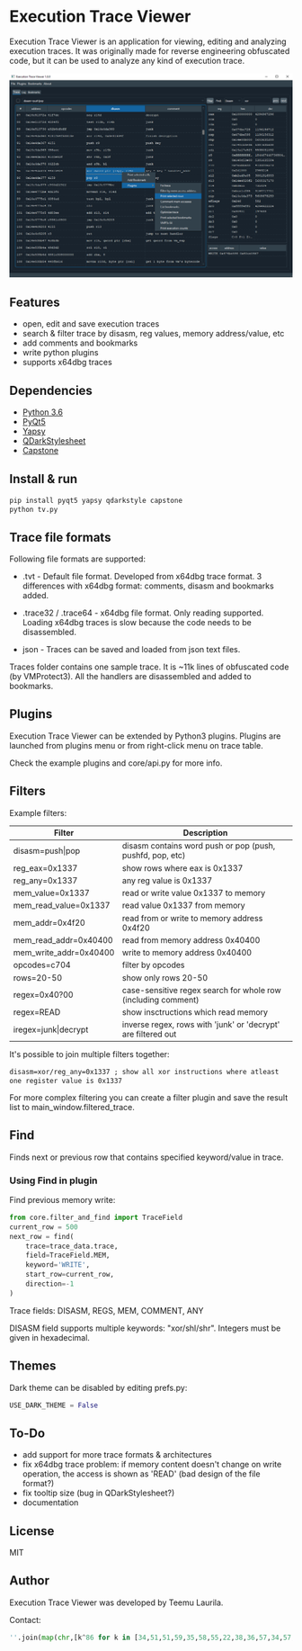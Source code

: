 # Execution Trace Viewer

Execution Trace Viewer is an application for viewing, editing and analyzing execution traces. It was originally made for reverse engineering obfuscated code, but it can be used to analyze any kind of execution trace.

![Execution Trace Viewer](docs/img/etv.png "Execution Trace Viewer")

## Features

- open, edit and save execution traces
- search & filter trace by disasm, reg values, memory address/value, etc
- add comments and bookmarks
- write python plugins
- supports x64dbg traces

## Dependencies

- [Python 3.6](https://python.org/download)
- [PyQt5](https://www.riverbankcomputing.com/software/pyqt/intro)
- [Yapsy](https://github.com/tibonihoo/yapsy/)
- [QDarkStylesheet](https://github.com/ColinDuquesnoy/QDarkStyleSheet)
- [Capstone](https://github.com/aquynh/capstone)

## Install & run

```shell
pip install pyqt5 yapsy qdarkstyle capstone
python tv.py
```

## Trace file formats

Following file formats are supported:

- .tvt - Default file format. Developed from x64dbg trace format. 3 differences with x64dbg format: comments, disasm and bookmarks added.

- .trace32 / .trace64 - x64dbg file format. Only reading supported. Loading x64dbg traces is slow because the code needs to be disassembled.

- json - Traces can be saved and loaded from json text files.

Traces folder contains one sample trace. It is ~11k lines of obfuscated code (by VMProtect3). All the handlers are disassembled and added to bookmarks.

## Plugins

Execution Trace Viewer can be extended by Python3 plugins. Plugins are launched from plugins menu or from right-click menu on trace table.

Check the example plugins and core/api.py for more info.

## Filters

Example filters:

   Filter                 |    Description
--------------------------|--------------------------------------------------------------
disasm=push&#x7c;pop      |  disasm contains word push or pop (push, pushfd, pop, etc)
reg_eax=0x1337            |  show rows where eax is 0x1337
reg_any=0x1337            |  any reg value is 0x1337
mem_value=0x1337          |  read or write value 0x1337 to memory
mem_read_value=0x1337     |  read value 0x1337 from memory
mem_addr=0x4f20           |  read from or write to memory address 0x4f20
mem_read_addr=0x40400     |  read from memory address 0x40400
mem_write_addr=0x40400    |  write to memory address 0x40400
opcodes=c704              |  filter by opcodes
rows=20-50                |  show only rows 20-50
regex=0x40?00             |  case-sensitive regex search for whole row (including comment)
regex=READ                |  show insctructions which read memory
iregex=junk&#x7c;decrypt  |  inverse regex, rows with 'junk' or 'decrypt' are filtered out

It's possible to join multiple filters together:

```
disasm=xor/reg_any=0x1337 ; show all xor instructions where atleast one register value is 0x1337
```

For more complex filtering you can create a filter plugin and save the result list to main_window.filtered_trace.

## Find

Finds next or previous row that contains specified keyword/value in trace.

### Using Find in plugin

Find previous memory write:

```python
from core.filter_and_find import TraceField
current_row = 500
next_row = find(
    trace=trace_data.trace,
    field=TraceField.MEM,
    keyword='WRITE',
    start_row=current_row,
    direction=-1
)
```

Trace fields: DISASM, REGS, MEM, COMMENT, ANY

DISASM field supports multiple keywords: "xor/shl/shr". Integers must be given in hexadecimal.

## Themes

Dark theme can be disabled by editing prefs.py:

```python
USE_DARK_THEME = False
```

## To-Do

- add support for more trace formats & architectures
- fix x64dbg trace problem: if memory content doesn't change on write operation, the access is shown as 'READ' (bad design of the file format?)
- fix tooltip size (bug in QDarkStylesheet?)
- documentation

## License

MIT

## Author

Execution Trace Viewer was developed by Teemu Laurila.

Contact:

```python
''.join(map(chr,[k^86 for k in [34,51,51,59,35,58,55,22,38,36,57,34,57,56,59,55,63,58,120,53,57,59]]))
```
